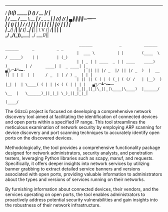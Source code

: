    ______ _     _ _______ ______ _     _           ______  __                                                   
 / _____|_)___(_|_______) _____|_)   (_)         / __   |/  |                                                  
| /  ___ / ___ \   __  | /      _     _    _   _| | //| /_/ |        ▄︻̷̿┻̿═━一                               
| | (___) |   | | / /  | |     | |   | |  | | | | |// | | | |                                           
| \____/| |___| |/ /___| \_____| |___| |   \ V /|  /__| | | |                                                  
 \_____/ \_____/(_______)______)\______|    \_/  \_____(_)|_|                                                  
                                                                                                               
                                     ______            _          ______            ______      _          _ _ 
                                    |  ___ \          | |        (____  \          / _____)    | |        | (_)
                                    | | _ | | ____  _ | | ____    ____)  )_   _   | /      ____| |  _ ____| |_ 
    ▄︻̷̿┻̿═━-                          | || || |/ _  |/ || |/ _  )  |  __  (| | | |  | |     / _  | | / ) _  | | | 
                                    | || || ( ( | ( (_| ( (/ /   | |__)  ) |_| |  | \____( ( | | |< ( ( | | | |   ▄︻̷̿┻̿═━一 
                                    |_||_||_|\_||_|\____|\____)  |______/ \__  |   \______)_||_|_| \_)_||_|_|_|
                                                                         (____/                                


The Gözcü project is focused on developing a comprehensive network discovery tool aimed at facilitating the identification of connected devices and open ports within a specified IP range. This tool streamlines the meticulous examination of network security by employing ARP scanning for device discovery and port scanning techniques to accurately identify open ports on the discovered devices.

Methodologically, the tool provides a comprehensive functionality package designed for network administrators, security analysts, and penetration testers, leveraging Python libraries such as scapy, manuf, and requests. Specifically, it offers deeper insights into network services by utilizing banner grabbing to extract detailed service banners and versions associated with open ports, providing valuable information to administrators about the types and versions of services running on their networks.

By furnishing information about connected devices, their vendors, and the services operating on open ports, the tool enables administrators to proactively address potential security vulnerabilities and gain insights into the robustness of their network infrastructure.
